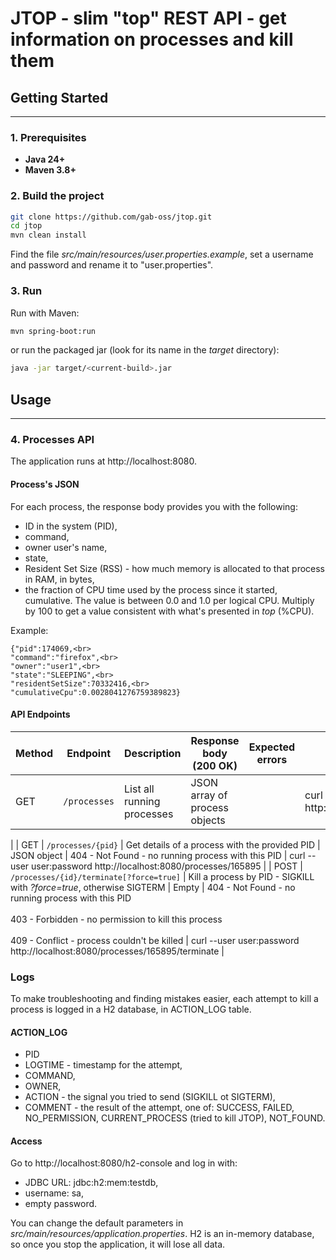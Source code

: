 # **JTOP - slim "top" REST API - get information on processes and kill them**

## Getting Started

---

### 1. Prerequisites
- **Java 24+** 
- **Maven 3.8+**

### 2. Build the project
```bash
git clone https://github.com/gab-oss/jtop.git
cd jtop
mvn clean install
```
Find the file _src/main/resources/user.properties.example_, set a username and password and rename it to "user.properties".

### 3. Run
Run with Maven:
```bash
mvn spring-boot:run
```
or run the packaged jar (look for its name in the _target_ directory):
```bash
java -jar target/<current-build>.jar
```

## Usage

---

### 4.  Processes API
The application runs at http://localhost:8080.

#### Process's JSON

For each process, the response body provides you with the following:
- ID in the system (PID),
- command,
- owner user's name,
- state, 
- Resident Set Size (RSS) - how much memory is allocated to that process in RAM, in bytes,
- the fraction of CPU time used by the process since it started, cumulative. The value is between 0.0 and 1.0 per logical CPU. Multiply by 100 to get a value consistent with what's presented in _top_ (%CPU).

Example:
```
{"pid":174069,<br>
"command":"firefox",<br>
"owner":"user1",<br>
"state":"SLEEPING",<br>
"residentSetSize":70332416,<br>
"cumulativeCpu":0.0028041276759389823}
```
#### API Endpoints

| Method | Endpoint                                 | Description                                                           | Response body (200 OK) | Expected errors                                                                                                                                                         | Example call                                                     |
|--------|------------------------------------------|-----------------------------------------------------------------------|-----------------|-------------------------------------------------------------------------------------------------------------------------------------------------------------------------|------------------------------------------------------------------|
| GET    | `/processes`                             | List all running processes                                            | JSON array of process objects |                                                                                                                                                                         | curl --user user:password http://localhost:8080/processes        
| 
| GET    | `/processes/{pid}`                       | Get details of a process with the provided PID                        | JSON object                | 404 - Not Found - no running process with this PID                                                                                                                      | curl --user user:password http://localhost:8080/processes/165895 
| 
| POST   | `/processes/{id}/terminate[?force=true]` | Kill a process by PID - SIGKILL with _?force=true_, otherwise SIGTERM | Empty                | 404 - Not Found - no running process with this PID <br> <br> 403 - Forbidden - no permission to kill this process <br> <br> 409 - Conflict - process couldn't be killed | curl --user user:password http://localhost:8080/processes/165895/terminate                                       |

### Logs
To make troubleshooting and finding mistakes easier, each attempt to kill a process is logged in a H2 database, in ACTION_LOG table.

#### ACTION_LOG
- PID 
- LOGTIME - timestamp for the attempt,
- COMMAND,
- OWNER,
- ACTION - the signal you tried to send (SIGKILL ot SIGTERM),
- COMMENT - the result of the attempt, one of: SUCCESS, FAILED, NO_PERMISSION, CURRENT_PROCESS (tried to kill JTOP), NOT_FOUND.

#### Access
Go to http://localhost:8080/h2-console and log in with:
- JDBC URL: jdbc:h2:mem:testdb,
- username: sa,
- empty password.

You can change the default parameters in _src/main/resources/application.properties_.
H2 is an in-memory database, so once you stop the application, it will lose all data.
